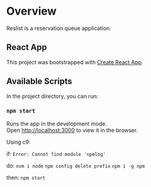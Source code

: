 # Overview
Reslist is a reservation queue application.

## React App
This project was bootstrapped with [Create React App](https://github.com/facebook/create-react-app).

## Available Scripts

In the project directory, you can run:

### `npm start`

Runs the app in the development mode.<br>
Open [http://localhost:3000](http://localhost:3000) to view it in the browser.


Using c9:

if:
`Error: Cannot find module 'npmlog'`

do:
`nvm i node`
`npm config delete prefix`
`npm i -g npm`

then: 
`npm start`